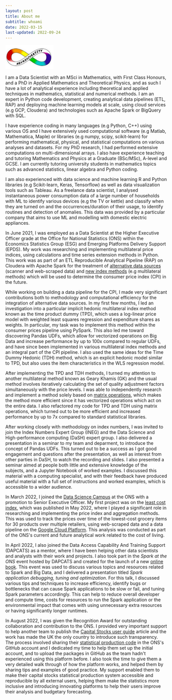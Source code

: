 ```yaml
---
layout: post
title: About me
subtitle: whoami
date: 2022-03-15
last-updated: 2022-09-24
---
```

<img src="/assets/img/neurodiversity.png" alt="isolated" width="150"/>


I am a Data Scientist with an MSci in Mathematics, with First Class Honours, and a PhD in Applied Mathematics and Theoretical Physics, and as such I have a lot of analytical experience including theoretical and applied techniques in mathematics, statistical and numerical methods. I am an expert in Python code development, creating analytical data pipelines (ETL, RAP) and deploying machine learning models at scale, using cloud services (e.g GCP, Cloudera) and technologies such as Apache Spark or BigQuery with SQL.

I have experience coding in many languages (e.g Python, C++) using various OS and I have extensively used computational software (e.g Matlab, Mathematica, Maple) or libraries (e.g numpy, scipy, scikit-learn) for performing mathematical, physical, and statistical computations on various analyses and datasets. For my PhD research, I had performed extensive computations on multi-dimensional arrays. I also have experience teaching and tutoring Mathematics and Physics at a Graduate (BSc/MSc), A-level and GCSE. I am currently tutoring university students in mathematics topics such as advanced statistics, linear algebra and Python coding.

I am also experienced with data science and machine learning R and Python libraries (e.g Scikit-learn, Keras, Tensorflow) as well as data visualization tools such as Tableau. As a freelance data scientist, I analysed instantaneous power consumption data of a large number of households with ML to identify various devices (e.g the TV or kettle) and classify when they are turned on and the occurrences/duration of their usage, to identify routines and detection of anomalies. This data was provided by a particular company that aims to use ML and modelling with domestic electric appliances.

In June 2021, I was employed as a Data Scientist at the Higher Executive Officer grade at the Office for National Statistics (ONS) within the Economics Statistics Group (ESG) and Emerging Platforms Delivery Support (EPDS). My work was researching and implementing multilateral price indices, using calculations and time series extension methods in Python. This work was as part of an ETL Reproducible Analytical Pipeline (RAP) on Cloudera with Apache Spark for the treatment of [alternative data sources](https://www.ons.gov.uk/economy/inflationandpriceindices/articles/introducingalternativedataintoconsumerpricestatisticsaggregationandweights/2021-11-09) (scanner and web-scraped data) and [new index methods](https://www.ons.gov.uk/economy/inflationandpriceindices/articles/newindexnumbermethodsinconsumerpricestatistics/2020-09-01) (e.g multilateral methods) which will be used to determine the consumer price index (CPI) in the future. 

While working on building a data pipeline for the CPI, I made very significant contributions both to methodology and computational efficiency for the integration of alternative data sources. In my first few months, I led an investigation into a particular implicit hedonic multilateral index method known as the time product dummy (TPD), which uses a log-linear price model with weighted least squares regression and expenditure shares as weights. In particular, my task was to implement this method within the consumer prices pipeline using PySpark. This also led me toward discovering Pandas UDFs, which allow for vectorized operations on Big Data and increase performance by up to 100x compared to regular UDFs, and have since been implemented in various multilateral index methods and an integral part of the CPI pipeline. I also used the same ideas for the Time Dummy Hedonic (TDH) method, which is an explicit hedonic model similar to TPD, but also uses the item characteristics in the WLS regression model.

After implementing the TPD and TDH methods, I turned my attention to another multilateral method known as Geary Khamis (GK) and the usual method involves iteratively calculating the set of quality adjustment factors simultaneously with the price levels. I was able to independently research and implement a method solely based on [matrix operations](https://drrobotk.github.io/2021-09-20-Geary-Khamis/), which makes the method more efficient since it has vectorized operations which act on the entire data. I also refactored my code for TPD and TDH using matrix operations, which turned out to be more efficient and increased performance by up to 7x compared to standard statistical libraries.

After working closely with methodology on index numbers, I was invited to join the Index Numbers Expert Group (INEG) and the Data Science and High-performance computing (DaSH) expert group. I also delivered a presentation in a seminar to my team and deparment, to introduce the concept of Pandas UDFs. This turned out to be a success as I got good engagement and questions after the presentation, as well as interest from other parties in DaSH, to watch the recording and slides. I also presented a seminar aimed at people both little and extensive knowledge of the subjects, and a Jupyter Notebook of worked examples. I discussed this material with a computing specialist, and with their feedback have produced useful material with a full set of instructions and worked examples, which is accessible to a wider audience.

In March 2022, I joined the [Data Science Campus](https://datasciencecampus.ons.gov.uk/) at the ONS with a promotion to Senior Executive Officer. My first project was on the [least cost index](https://www.ons.gov.uk/economy/inflationandpriceindices/articles/trackingthelowestcostgroceryitemsukexperimentalanalysis/april2021toapril2022), which was published in May 2022, where I played a significant role in researching and implementing the price index and aggregation methods. This was used to track the prices over time of the lowest-cost grocery items for 30 products over multiple retailers, using web-scraped data and a data pipeline on the [Google Cloud Platform](https://cloud.google.com/). This analysis was conducted as part of the ONS's current and future analytical work related to the cost of living.

In April 2022, I also joined the Data Access Capability And Training Support (DAPCATS) as a mentor, where I have been helping other data scientists and analysts with their work and projects. I also took part in the *Spark at the ONS* event hosted by DAPCATS and created for the launch of a new [online book](https://best-practice-and-impact.github.io/ons-spark/intro.html). This event was used to discuss various topics and resources related to Spark and Big Data, and I delivered a presentation titled *Spark application debugging, tuning and optimization*. For this talk, I discussed various tips and techniques to increase efficiency, identify bugs or bottlenecks that can cause Spark applications to be slow or fail, and tuning Spark parameters accordingly. This can help to reduce overall developer and compute time, costs for resources to run the Spark application or the environmental impact that comes with using unnecessary extra resources or having significantly longer runtimes. 

In August 2022, I was given the Recognition Award for outstanding collaboration and contribution to the ONS. I provided very important support to help another team to publish the [Capital Stocks user guide](https://www.ons.gov.uk/releases/introducingthecapitalstocksuserguide) article and the work has made the UK the only country to introduce such transparency. The process involved sharing their [statistical production code](https://github.com/ONSdigital/Capstocks) in the ONS's GitHub account and I dedicated my time to help them set up the initial account, and to upload the packages in GitHub as the team hadn't experienced using this platform before. I also took the time to give them a very detailed walk through of how the platform works, and helped them by sharing tips and examples of good practice. My support enabled them to make their capital stocks statistical production system accessible and reproducible by all external users, helping them make the statistics more inclusive and introducing innovating platforms to help their users improve their analysis and budgetary forecasting.
